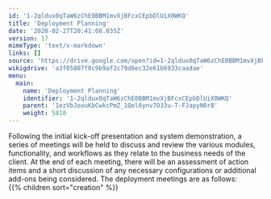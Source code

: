 ```yaml
---
id: '1-2qldux0qTaW6zChE0BBM1mvXjBFcxCEpbDlUiX0WKQ'
title: 'Deployment Planning'
date: '2020-02-27T20:41:08.035Z'
version: 17
mimeType: 'text/x-markdown'
links: []
source: 'https://drive.google.com/open?id=1-2qldux0qTaW6zChE0BBM1mvXjBFcxCEpbDlUiX0WKQ'
wikigdrive: 'a3f05807f0c9b9af2c79d6ec32e61b6933caadae'
menu:
  main:
    name: 'Deployment Planning'
    identifier: '1-2qldux0qTaW6zChE0BBM1mvXjBFcxCEpbDlUiX0WKQ'
    parent: '1ezVbJoouKbCwkcPmZ_1Qel6ynv7O33u-T-FJapyN0r8'
    weight: 5810
---
```

Following the initial kick-off presentation and system demonstration, a series of meetings will be held to discuss and review the various modules, functionality, and workflows as they relate to the business needs of the client. At the end of each meeting, there will be an assessment of action items and a short discussion of any necessary configurations or additional add-ons being considered. The deployment meetings are as follows:  
{{% children sort="creation" %}}
